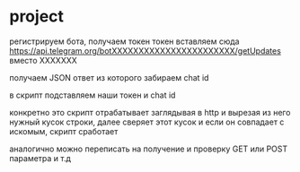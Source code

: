 # project
регистрируем бота, получаем токен
токен вставляем сюда https://api.telegram.org/botXXXXXXXXXXXXXXXXXXXXXXX/getUpdates вместо XXXXXXX

получаем JSON ответ из которого забираем chat id

в скрипт подставляем наши токен и chat id

конкретно это скрипт отрабатывает заглядывая в http и вырезая из него нужный кусок строки,
далее сверяет этот кусок и если он совпадает с искомым, скрипт сработает

аналогично можно переписать на получение и проверку GET или POST параметра и т.д
